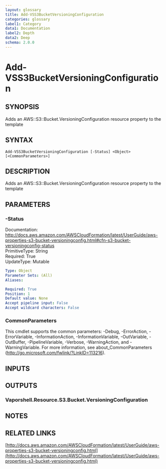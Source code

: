 ```yaml
---
layout: glossary
title: Add-VSS3BucketVersioningConfiguration
categories: glossary
label1: Category
data1: Documentation
label2: Depth
data2: Deep
schema: 2.0.0
---
```


# Add-VSS3BucketVersioningConfiguration

## SYNOPSIS
Adds an AWS::S3::Bucket.VersioningConfiguration resource property to the template

## SYNTAX

```
Add-VSS3BucketVersioningConfiguration [-Status] <Object> [<CommonParameters>]
```

## DESCRIPTION
Adds an AWS::S3::Bucket.VersioningConfiguration resource property to the template

## PARAMETERS

### -Status
Documentation: http://docs.aws.amazon.com/AWSCloudFormation/latest/UserGuide/aws-properties-s3-bucket-versioningconfig.html#cfn-s3-bucket-versioningconfig-status    
PrimitiveType: String    
Required: True    
UpdateType: Mutable

```yaml
Type: Object
Parameter Sets: (All)
Aliases:

Required: True
Position: 1
Default value: None
Accept pipeline input: False
Accept wildcard characters: False
```

### CommonParameters
This cmdlet supports the common parameters: -Debug, -ErrorAction, -ErrorVariable, -InformationAction, -InformationVariable, -OutVariable, -OutBuffer, -PipelineVariable, -Verbose, -WarningAction, and -WarningVariable.
For more information, see about_CommonParameters (http://go.microsoft.com/fwlink/?LinkID=113216).

## INPUTS

## OUTPUTS

### Vaporshell.Resource.S3.Bucket.VersioningConfiguration

## NOTES

## RELATED LINKS

[http://docs.aws.amazon.com/AWSCloudFormation/latest/UserGuide/aws-properties-s3-bucket-versioningconfig.html](http://docs.aws.amazon.com/AWSCloudFormation/latest/UserGuide/aws-properties-s3-bucket-versioningconfig.html)

